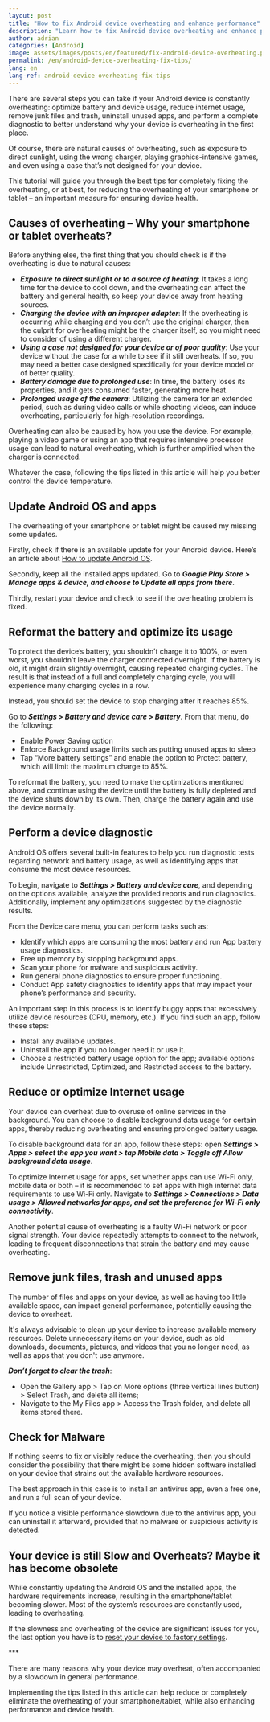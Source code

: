 ```yaml
---
layout: post
title: "How to fix Android device overheating and enhance performance"
description: "Learn how to fix Android device overheating and enhance performance with these tips. Keep your smartphone or tablet running smoothly and efficiently!"
author: adrian
categories: [Android]
image: assets/images/posts/en/featured/fix-android-device-overheating.png
permalink: /en/android-device-overheating-fix-tips/
lang: en
lang-ref: android-device-overheating-fix-tips
---
```


There are several steps you can take if your Android device is constantly overheating: optimize battery and device usage, reduce internet usage, remove junk files and trash, uninstall unused apps, and perform a complete diagnostic to better understand why your device is overheating in the first place.

Of course, there are natural causes of overheating, such as exposure to direct sunlight, using the wrong charger, playing graphics-intensive games, and even using a case that’s not designed for your device.

This tutorial will guide you through the best tips for completely fixing the overheating, or at best, for reducing the overheating of your smartphone or tablet – an important measure for ensuring device health.

## Causes of overheating – Why your smartphone or tablet overheats?

Before anything else, the first thing that you should check is if the overheating is due to natural causes:
- ***Exposure to direct sunlight or to a source of heating***: It takes a long time for the device to cool down, and the overheating can affect the battery and general health, so keep your device away from heating sources.
- ***Charging the device with an improper adapter***: If the overheating is occurring while charging and you don’t use the original charger, then the culprit for overheating might be the charger itself, so you might need to consider of using a different charger.
- ***Using a case not designed for your device or of poor quality***: Use your device without the case for a while to see if it still overheats. If so, you may need a better case designed specifically for your device model or of better quality.
- ***Battery damage due to prolonged use***: In time, the battery loses its properties, and it gets consumed faster, generating more heat.
- ***Prolonged usage of the camera***: Utilizing the camera for an extended period, such as during video calls or while shooting videos, can induce overheating, particularly for high-resolution recordings.

Overheating can also be caused by how you use the device. For example, playing a video game or using an app that requires intensive processor usage can lead to natural overheating, which is further amplified when the charger is connected.

Whatever the case, following the tips listed in this article will help you better control the device temperature.

## Update Android OS and apps

The overheating of your smartphone or tablet might be caused my missing some updates.

Firstly, check if there is an available update for your Android device. Here’s an article about [How to update Android OS]({{site.baseurl}}/en/android-update-upgrade/).

Secondly, keep all the installed apps updated. Go to ***Google Play Store > Manage apps & device, and choose to Update all apps from there***.

Thirdly, restart your device and check to see if the overheating problem is fixed.

## Reformat the battery and optimize its usage

To protect the device’s battery, you shouldn’t charge it to 100%, or even worst, you shouldn’t leave the charger connected overnight. If the battery is old, it might drain slightly overnight, causing repeated charging cycles. The result is that instead of a full and completely charging cycle, you will experience many charging cycles in a row.

Instead, you should set the device to stop charging after it reaches 85%.

Go to ***Settings > Battery and device care > Battery***. From that menu, do the following:
- Enable Power Saving option
- Enforce Background usage limits such as putting unused apps to sleep
- Tap “More battery settings” and enable the option to Protect battery, which will limit the maximum charge to 85%.

To reformat the battery, you need to make the optimizations mentioned above, and continue using the device until the battery is fully depleted and the device shuts down by its own. Then, charge the battery again and use the device normally.

## Perform a device diagnostic

Android OS offers several built-in features to help you run diagnostic tests regarding network and battery usage, as well as identifying apps that consume the most device resources.

To begin, navigate to ***Settings > Battery and device care***, and depending on the options available, analyze the provided reports and run diagnostics. Additionally, implement any optimizations suggested by the diagnostic results.

From the Device care menu, you can perform tasks such as:
- Identify which apps are consuming the most battery and run App battery usage diagnostics.
- Free up memory by stopping background apps.
- Scan your phone for malware and suspicious activity.
- Run general phone diagnostics to ensure proper functioning.
- Conduct App safety diagnostics to identify apps that may impact your phone’s performance and security.

An important step in this process is to identify buggy apps that excessively utilize device resources (CPU, memory, etc.). If you find such an app, follow these steps:
- Install any available updates.
- Uninstall the app if you no longer need it or use it.
- Choose a restricted battery usage option for the app; available options include Unrestricted, Optimized, and Restricted access to the battery.

## Reduce or optimize Internet usage

Your device can overheat due to overuse of online services in the background. You can choose to disable background data usage for certain apps, thereby reducing overheating and ensuring prolonged battery usage.

To disable background data for an app, follow these steps: open ***Settings > Apps > select the app you want > tap Mobile data > Toggle off Allow background data usage***.

To optimize Internet usage for apps, set whether apps can use Wi-Fi only, mobile data or both – it is recommended to set apps with high internet data requirements to use Wi-Fi only. Navigate to ***Settings > Connections > Data usage > Allowed networks for apps, and set the preference for Wi-Fi only connectivity***.

Another potential cause of overheating is a faulty Wi-Fi network or poor signal strength. Your device repeatedly attempts to connect to the network, leading to frequent disconnections that strain the battery and may cause overheating.

## Remove junk files, trash and unused apps

The number of files and apps on your device, as well as having too little available space, can impact general performance, potentially causing the device to overheat.

It's always advisable to clean up your device to increase available memory resources. Delete unnecessary items on your device, such as old downloads, documents, pictures, and videos that you no longer need, as well as apps that you don't use anymore.

***Don’t forget to clear the trash***:
- Open the Gallery app > Tap on More options (three vertical lines button) > Select Trash, and delete all items; 
- Navigate to the My Files app > Access the Trash folder, and delete all items stored there.


## Check for Malware

If nothing seems to fix or visibly reduce the overheating, then you should consider the possibility that there might be some hidden software installed on your device that strains out the available hardware resources.

The best approach in this case is to install an antivirus app, even a free one, and run a full scan of your device.

If you notice a visible performance slowdown due to the antivirus app, you can uninstall it afterward, provided that no malware or suspicious activity is detected.

## Your device is still Slow and Overheats? Maybe it has become obsolete

While constantly updating the Android OS and the installed apps, the hardware requirements increase, resulting in the smartphone/tablet becoming slower. Most of the system’s resources are constantly used, leading to overheating.

If the slowness and overheating of the device are significant issues for you, the last option you have is to [reset your device to factory settings]({{site.baseurl}}/en/reset-android-to-factory-settings/).

<div class="post-bottom-stars">***</div>

There are many reasons why your device may overheat, often accompanied by a slowdown in general performance.

Implementing the tips listed in this article can help reduce or completely eliminate the overheating of your smartphone/tablet, while also enhancing performance and device health.
